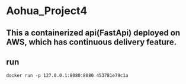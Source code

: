# Aohua_Project4
## This a containerized api(FastApi) deployed on AWS, which has continuous delivery feature.
## run  
```docker run -p 127.0.0.1:8080:8080 453781e79c1a```

